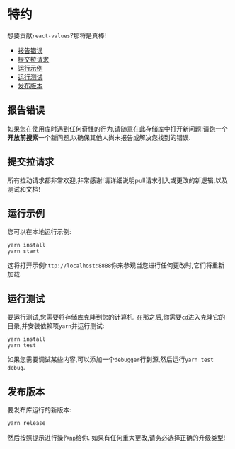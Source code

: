 
# 特约

想要贡献`react-values`?那将是真棒!

-   [报告错误](#reporting-bugs)
-   [提交拉请求](#submitting-pull-requests)
-   [运行示例](#running-examples)
-   [运行测试](#running-tests)
-   [发布版本](#publishing-releases)

## 报告错误

如果您在使用库时遇到任何奇怪的行为,请随意在此存储库中打开新问题!请跑一个**开放前搜索**一个新问题,以确保其他人尚未报告或解决您找到的错误. 

## 提交拉请求

所有拉动请求都非常欢迎,非常感谢!请详细说明pull请求引入或更改的新逻辑,以及测试和文档!

## 运行示例

您可以在本地运行示例: 

    yarn install
    yarn start

这将打开示例`http://localhost:8888`你来参观当您进行任何更改时,它们将重新加载. 

## 运行测试

要运行测试,您需要将存储库克隆到您的计算机. 在那之后,你需要`cd`进入克隆它的目录,并安装依赖项`yarn`并运行测试: 

    yarn install
    yarn test

如果您需要调试某些内容,可以添加一个`debugger`行到源,然后运行`yarn test debug`. 

## 发布版本

要发布库运行的新版本: 

```js
yarn release
```

然后按照提示进行操作[`np`](https://github.com/sindresorhus/np)给你. 如果有任何重大更改,请务必选择正确的升级类型!
